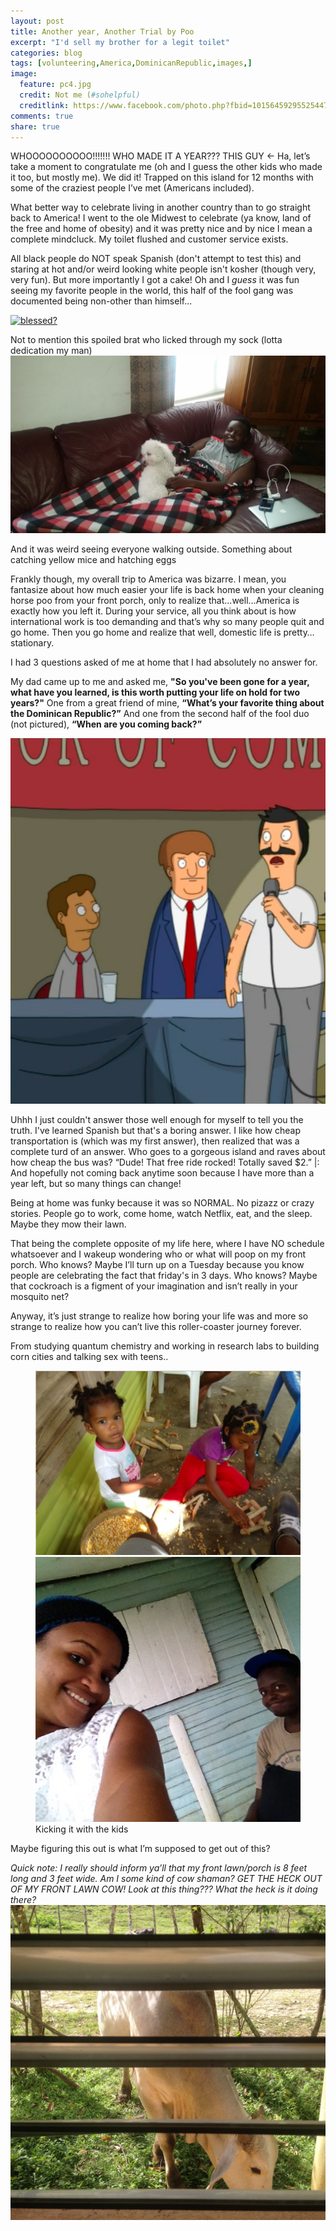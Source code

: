 ```yaml
---
layout: post
title: Another year, Another Trial by Poo
excerpt: "I'd sell my brother for a legit toilet"
categories: blog
tags: [volunteering,America,DominicanRepublic,images,]
image:
  feature: pc4.jpg
  credit: Not me (#sohelpful)
  creditlink: https://www.facebook.com/photo.php?fbid=10156459295525447&set=a.10156459295210447.1073741852.543075446&type=3
comments: true
share: true
---
```

WHOOOOOOOOOO!!!!!!! WHO MADE IT A YEAR??? THIS GUY ←
Ha, let’s take a moment to congratulate me (oh and I guess the other kids who made it too, but mostly me). We did it! Trapped on this island for 12 months with some of the craziest people I’ve met (Americans included).

What better way to celebrate living in another country than to go straight back to America! I went to the ole Midwest to celebrate (ya know, land of the free and home of obesity) and it was pretty nice and by nice I mean a complete mindcluck.
My toilet flushed and customer service exists. 

All black people do NOT speak Spanish (don't attempt to test this) and staring at hot and/or weird looking white people isn't kosher (though very, very fun). 
But more importantly I got a cake! Oh and I *guess* it was fun seeing my favorite people in the world, this half of the fool gang was documented being non-other than himself...
<!-- ![blessed](/images/home2.jpg) -->
<!--<img src="/images/home2.png" alt="blessed"> -->

<a href="https://www.flickr.com/photos/146319045@N05/29040550036/in/dateposted-public/"><img src="https://www.flickr.com/photos/146319045@N05/29040550036/in/dateposted-public/" alt="blessed?"></a>


Not to mention this spoiled brat who licked through my sock (lotta dedication my man)
![Duke](/images/pet.jpg)

And it was weird seeing everyone walking outside. Something about catching yellow mice and hatching eggs

Frankly though, my overall trip to America was bizarre. I mean, you fantasize about how much easier your life is back home when your cleaning horse poo from your front porch, only to realize that...well…America is exactly how you left it. During your service, all you think about is how international work is too demanding and that’s why so many people quit and go home. Then you go home and realize that well, domestic life is pretty…stationary. 

I had 3 questions asked of me at home that I had absolutely no answer for.

My dad came up to me and asked me, **"So you've been gone for a year, what have you learned, is this worth putting your life on hold for two years?"**
One from a great friend of mine, **“What’s your favorite thing about the Dominican Republic?”**
And one from the second half of the fool duo (not pictured), **“When are you coming back?”**

![Dave](/images/frozen.png)

Uhhh
I just couldn't answer those well enough for myself to tell you the truth. I've learned Spanish but that's a boring answer. I like how cheap transportation is (which was my first answer), then realized that was a complete turd of an answer. Who goes to a gorgeous island and raves about how cheap the bus was? “Dude! That free ride rocked! Totally saved $2.” 
|:
And hopefully not coming back anytime soon because I have more than a year left, but so many things can change!

Being at home was funky because it was so NORMAL. No pizazz or crazy stories. People go to work, come home, watch Netflix, eat, and the sleep. Maybe they mow their lawn.

That being the complete opposite of my life here, where I have NO schedule whatsoever and I wakeup wondering who or what will poop on my front porch.  Who knows? Maybe I’ll turn up on a Tuesday because you know people are celebrating the fact that friday's in 3 days. Who knows? Maybe that cockroach is a figment of your imagination and isn’t really in your mosquito net? 

Anyway, it’s just strange to realize how boring your life was and more so strange to realize how you can’t live this roller-coaster journey forever.  

From studying quantum chemistry and working in research labs to building corn cities and talking sex with teens..

<figure class="half">
	<img src="/images/corn1.png" alt="cornOfaction">
	<img src="/images/corn3.jpg" alt="corn?">
	<figcaption>Kicking it with the kids</figcaption>
</figure>
<!--
![cornofaction](/images/corn1.png)
![corn?](/images/corn3.jpg)
-->

Maybe figuring this out is what I’m supposed to get out of this?

*Quick note: I really should inform ya’ll that my front lawn/porch is 8 feet long and 3 feet wide. Am I some kind of cow shaman? GET THE HECK OUT OF MY FRONT LAWN COW! Look at this thing??? What the heck is it doing there? 
![Dave](/images/cow.jpg)*

 


 

 



